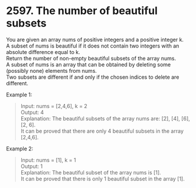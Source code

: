 # 2597. The number of beautiful subsets

You are given an array nums of positive integers and a positive integer k.\
A subset of nums is beautiful if it does not contain two integers with an absolute difference equal to k.\
Return the number of non-empty beautiful subsets of the array nums.\
A subset of nums is an array that can be obtained by deleting some (possibly none) elements from nums. \
Two subsets are different if and only if the chosen indices to delete are different.

Example 1:

>Input: nums = [2,4,6], k = 2\
Output: 4\
Explanation: The beautiful subsets of the array nums are: [2], [4], [6], [2, 6].\
It can be proved that there are only 4 beautiful subsets in the array [2,4,6].

Example 2:

>Input: nums = [1], k = 1\
Output: 1\
Explanation: The beautiful subset of the array nums is [1].\
It can be proved that there is only 1 beautiful subset in the array [1].
